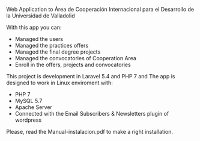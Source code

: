 Web Application to Área de Cooperación Internacional para el Desarrollo de la Universidad de Valladolid

With this app you can:
 - Managed the users
 - Managed the practices offers
 - Managed the final degree projects
 - Managed the convocatories of Cooperation Area
 - Enroll in the offers, projects and convocatories

This project is development in Laravel 5.4 and PHP 7 and
The app is designed to work in Linux enviroment with: 
 - PHP 7
 - MySQL 5.7
 - Apache Server
 - Connected with the Email Subscribers & Newsletters plugin of wordpress

Please, read the Manual-instalacion.pdf to make a right installation.